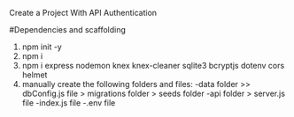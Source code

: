 Create a Project With API Authentication

#Dependencies and scaffolding
1. npm init -y
2. npm i
3. npm i express nodemon knex knex-cleaner sqlite3 bcryptjs dotenv cors helmet
4. manually create the following folders and files:
    -data folder >> dbConfig.js file > migrations folder > seeds folder 
    -api folder > server.js file
    -index.js file
    -.env file